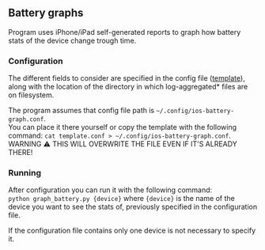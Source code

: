 ## Battery graphs
Program uses iPhone/iPad self-generated reports to graph how battery stats of the device change trough time.

### Configuration
The different fields to consider are specified in the config file ([template](template.conf)), along with the location of the directory in which log-aggregated* files are on filesystem.

The program assumes that config file path is `~/.config/ios-battery-graph.conf`. </br>
You can place it there yourself or copy the template with the following command:
`cat template.conf > ~/.config/ios-battery-graph.conf`.  </br>
WARNING ⚠️ THIS WILL OVERWRITE THE FILE EVEN IF IT'S ALREADY THERE!

### Running
After configuration you can run it with the following command:  </br>
`python graph_battery.py {device}` where `{device}` is the name of the device you want to see the stats of, previously specified in the configuration file.

If the configuration file contains only one device is not necessary to specify it.